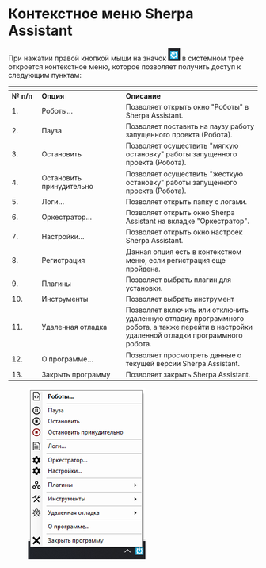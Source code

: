 # Контекстное меню Sherpa Assistant

При нажатии правой кнопкой мыши на значок ![](<../../../.gitbook/assets/image (27).png>) в системном трее откроется контекстное меню, которое позволяет получить доступ к следующим пунктам:

<table data-header-hidden><thead><tr><th width="61"></th><th width="187"></th><th width="351"></th></tr></thead><tbody><tr><td><strong>№ п/п</strong></td><td><strong>Опция</strong></td><td><strong>Описание</strong></td></tr><tr><td>1.</td><td>Роботы…</td><td>Позволяет открыть окно "Роботы" в Sherpa Assistant.</td></tr><tr><td>2.</td><td>Пауза</td><td>Позволяет поставить на паузу работу запущенного проекта (Робота).</td></tr><tr><td>3.</td><td>Остановить</td><td>Позволяет осуществить "мягкую остановку" работы запущенного проекта (Робота).</td></tr><tr><td>4.</td><td>Остановить принудительно</td><td>Позволяет осуществить "жесткую остановку" работы запущенного проекта (Робота).</td></tr><tr><td>5.</td><td>Логи…</td><td>Позволяет открыть папку с логами.</td></tr><tr><td>6.</td><td>Оркестратор…</td><td>Позволяет открыть окно Sherpa Assistant на вкладке "Оркестратор".</td></tr><tr><td>7. </td><td>Настройки…</td><td>Позволяет открыть окно настроек Sherpa Assistant. </td></tr><tr><td>8. </td><td>Регистрация</td><td>Данная опция есть в контекстном меню, если регистрация еще пройдена.</td></tr><tr><td>9. </td><td>Плагины</td><td>Позволяет выбрать плагин для установки.</td></tr><tr><td>10.</td><td>Инструменты</td><td>Позволяет выбрать инструмент</td></tr><tr><td>11.</td><td>Удаленная отладка</td><td>Позволяет включить или отключить удаленную отладку программного робота, а также перейти в настройки удаленной отладки программного робота.</td></tr><tr><td>12.</td><td>О программе…</td><td>Позволяет просмотреть данные о текущей версии Sherpa Assistant.</td></tr><tr><td>13.</td><td>Закрыть программу</td><td>Позволяет закрыть Sherpa Assistant.</td></tr></tbody></table>

<figure><img src="../../../.gitbook/assets/image (28).png" alt=""><figcaption></figcaption></figure>

<figure><img src="https://lh7-rt.googleusercontent.com/docsz/AD_4nXfkbzg1Jx3U1gsyggr2fgutJXxu8k24u3chMlHWigde_XJv9YRtO2s0u8I0yMoo_DPWp_lCTWI7gXIk5RWtchs9Z26rxCs7wogwXBu4J-ecSPekFuI4cCFh3KZKSkr6XcX8MQkPTPLu2koEikbpo3Jcje55?key=kJMbBxnbwHv9uZqMKDJj6w" alt=""><figcaption></figcaption></figure>
